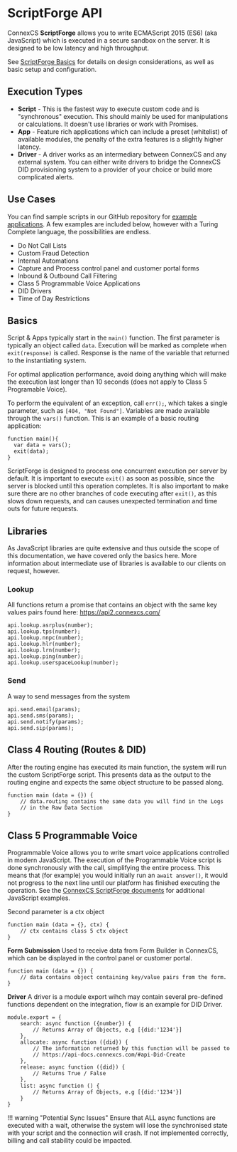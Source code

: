 # ScriptForge API

ConnexCS **ScriptForge** allows you to write ECMAScript 2015 (ES6) (aka JavaScript) which is executed in a secure sandbox on the server. It is designed to be low latency and high throughput.

See [ScriptForge Basics](https://staging--connexcs-docs.netlify.app/developers/scriptforge/) for details on design considerations, as well as basic setup and configuration. 

## Execution Types
* **Script** - This is the fastest way to execute custom code and is "synchronous" execution. This should mainly be used for manipulations or calculations. It doesn't use libraries or work with Promises.
* **App** - Feature rich applications which can include a preset (whitelist) of available modules, the penalty of the extra features is a slightly higher latency.
* **Driver** - A driver works as an intermediary between ConnexCS and any external system. You can either write drivers to bridge the ConnexCS DID provisioning system to a provider of your choice or build more complicated alerts.

## Use Cases
You can find sample scripts in our GitHub repository for [example applications](https://github.com/connexcs/scriptforge-examples/). A few examples are included below, however with a Turing Complete language, the possibilities are endless.

* Do Not Call Lists
* Custom Fraud Detection
* Internal Automations
* Capture and Process control panel and customer portal forms
* Inbound & Outbound Call Filtering
* Class 5 Programmable Voice Applications
* DID Drivers
* Time of Day Restrictions


## Basics
Script & Apps typically start in the `main()` function. The first parameter is typically an object called `data`. Execution will be marked as complete when `exit(response)` is called. Response is the name of the variable that returned to the instantiating system.

For optimal application performance, avoid doing anything which will make the execution last longer than 10 seconds (does not apply to Class 5 Programable Voice). 

To perform the equivalent of an exception, call `err();`, which takes a single parameter, such as `[404, "Not Found"]`.
Variables are made available through the `vars()` function. This is an example of a basic routing application:

```
function main(){
  var data = vars();
  exit(data);
}
```
ScriptForge  is designed to process one concurrent execution per server by default. It is important to execute `exit()` as soon as possible, since the server is blocked until this operation completes. It is also important to make sure there are no other branches of code executing after `exit()`, as this slows down requests, and can causes unexpected termination and time outs for future requests.

## Libraries
As JavaScript libraries are quite extensive and thus outside the scope of this documentation, we have covered only the basics here. More information about intermediate use of libraries is available to our clients on request, however.

### Lookup
All functions return a promise that contains an object with the same key values pairs found here: https://api2.connexcs.com/

```
api.lookup.asrplus(number);
api.lookup.tps(number);
api.lookup.nnpc(number);
api.lookup.hlr(number);
api.lookup.lrn(number);
api.lookup.ping(number);
api.lookup.userspaceLookup(number);
```
### Send
A way to send messages from the system

```
api.send.email(params);
api.send.sms(params);
api.send.notify(params);
api.send.sip(params);
```

## Class 4 Routing (Routes & DID)
After the routing engine has executed its main function, the system will run the custom ScriptForge script. This presents data as the output to the routing engine and expects the same object structure to be passed along. 

```
function main (data = {}) {
	// data.routing contains the same data you will find in the Logs
	// in the Raw Data Section
}
```

## Class 5 Programmable Voice
Programmable Voice allows you to write smart voice applications controlled in modern JavaScript. The execution of the Programmable Voice script is done synchronously with the call, simplifying the entire process. This means that (for example) you would initially run an `await answer()`, it would not progress to the next line until our platform has finished executing the operation. See the [ConnexCS ScriptForge documents](https://scriptforge-docs.connexcs.com/ctx.html) for additional JavaScript examples.

Second parameter is a ctx object
```
function main (data = {}, ctx) {
	// ctx contains class 5 ctx object 
}
```

**Form Submission** 
Used to receive data from Form Builder in ConnexCS, which can be displayed in the control panel or customer portal.

```
function main (data = {}) {
	// data contains object containing key/value pairs from the form. 
}
```

**Driver**
A driver is a module export wihch may contain several pre-defined functions dependent on the integration, flow is an example for DID Driver.

```
module.export = {
	search: async function ({number}) {
		// Returns Array of Objects, e.g [{did:'1234'}]
	},
	allocate: async function ({did}) {
		// The information returned by this function will be passed to 
		// https://api-docs.connexcs.com/#api-Did-Create
	},
	release: async function ({did}) {
		// Returns True / False
	},
	list: async function () {
		// Returns Array of Objects, e.g [{did:'1234'}]
	}
}
```

!!! warning "Potential Sync Issues"
    Ensure that ALL async functions are executed with a wait, otherwise the system will lose the synchronised state with your script and the connection will crash. If not implemented correctly, billing and call stability could be impacted.
